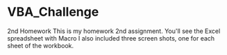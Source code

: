 # VBA_Challenge
2nd Homework
This is my homework 2nd assignment.  You'll see the Excel spreadsheet with Macro
I also included three screen shots, one for each sheet of the workbook.